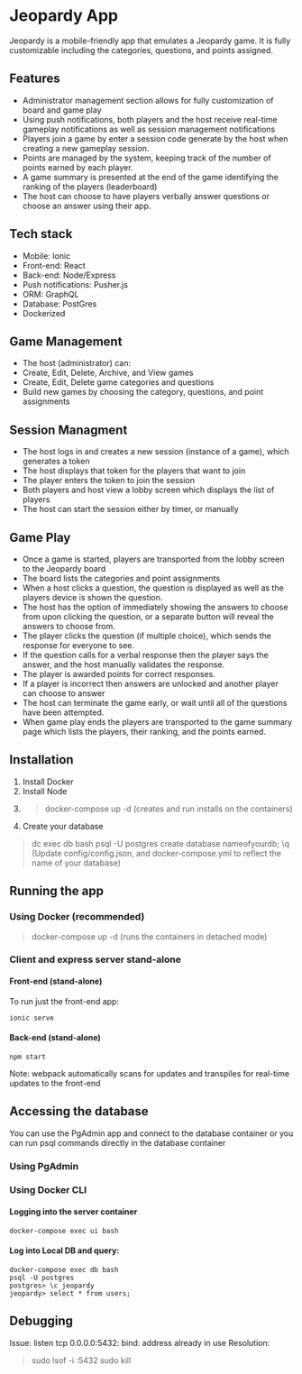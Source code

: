 # Jeopardy App

Jeopardy is a mobile-friendly app that emulates a Jeopardy game.  It is fully customizable including the categories, questions, and points assigned.

## Features

- Administrator management section allows for fully customization of board and game play
- Using push notifications, both players and the host receive real-time gameplay notifications as well as session management notifications
- Players join a game by enter a session code generate by the host when creating a new gameplay session.
- Points are managed by the system, keeping track of the number of points earned by each player.
- A game summary is presented at the end of the game identifying the ranking of the players (leaderboard)
- The host can choose to have players verbally answer questions or choose an answer using their app.

## Tech stack

- Mobile: Ionic
- Front-end: React
- Back-end: Node/Express
- Push notifications: Pusher.js
- ORM: GraphQL
- Database: PostGres
- Dockerized

## Game Management

- The host (administrator) can:
-    Create, Edit, Delete, Archive, and View games
-    Create, Edit, Delete game categories and questions
-    Build new games by choosing the category, questions, and point assignments

## Session Managment

- The host logs in and creates a new session (instance of a game), which generates a token
- The host displays that token for the players that want to join
- The player enters the token to join the session
- Both players and host view a lobby screen which displays the list of players
- The host can start the session either by timer, or manually

## Game Play

- Once a game is started, players are transported from the lobby screen to the Jeopardy board
- The board lists the categories and point assignments
- When a host clicks a question, the question is displayed as well as the players device is shown the question.
- The host has the option of immediately showing the answers to choose from upon clicking the question, or a separate button will reveal the answers to choose from.
- The player clicks the question (if multiple choice), which sends the response for everyone to see.
- If the question calls for a verbal response then the player says the answer, and the host manually validates the response.
- The player is awarded points for correct responses.
- If a player is incorrect then answers are unlocked and another player can choose to answer
- The host can terminate the game early, or wait until all of the questions have been attempted.
- When game play ends the players are transported to the game summary page which lists the players, their ranking, and the points earned.

## Installation

1. Install Docker
2. Install Node
3. > docker-compose up -d   (creates and run installs on the containers)
4. Create your database
> dc exec db bash
> psql -U postgres
> create database nameofyourdb;
> \q
(Update config/config.json, and docker-compose.yml to reflect the name of your database)

## Running the app

### Using Docker  (recommended)

> docker-compose up -d  (runs the containers in detached mode)

### Client and express server stand-alone

#### Front-end (stand-alone)

To run just the front-end app:

```ionic serve```

#### Back-end (stand-alone)

```npm start```

Note: webpack automatically scans for updates and transpiles for real-time updates to the front-end

## Accessing the database

You can use the PgAdmin app and connect to the database container or you can run psql commands directly in the database container

### Using PgAdmin

### Using Docker CLI

#### Logging into the server container
```docker-compose exec ui bash```

#### Log into Local DB and query:
```
docker-compose exec db bash
psql -U postgres
postgres> \c jeopardy
jeopardy> select * from users;
```

## Debugging

Issue: listen tcp 0.0.0.0:5432: bind: address already in use
Resolution:
> sudo lsof -i :5432
> sudo kill <PID>